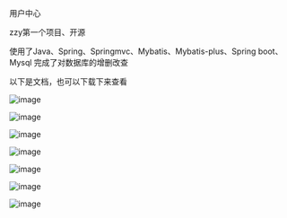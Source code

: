 用户中心

zzy第一个项目、开源

使用了Java、Spring、Springmvc、Mybatis、Mybatis-plus、Spring boot、Mysql
完成了对数据库的增删改查

以下是文档，也可以下载下来查看

![image](https://github.com/user-attachments/assets/dade7e92-086e-450b-ac84-fbd76941ed4b)

![image](https://github.com/user-attachments/assets/e47d3e98-2115-479c-bded-a1adc2a9a535)

![image](https://github.com/user-attachments/assets/36bbd918-4b61-4be5-a93a-8352f16a524d)

![image](https://github.com/user-attachments/assets/c85c6e89-4be5-4213-9b64-c4fea3b35268)

![image](https://github.com/user-attachments/assets/3a896a3d-e159-4965-81a8-19a991a4f8fb)

![image](https://github.com/user-attachments/assets/83ef4c31-04d0-44e6-92d5-f9b6fec4a9cb)

![image](https://github.com/user-attachments/assets/5527ae21-d6b9-4ef8-a1b8-12517219d74a)



